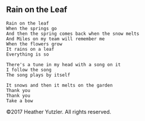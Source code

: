 ## Rain on the Leaf

    Rain on the leaf
    When the springs go
    And then the spring comes back when the snow melts
    And Miles on my team will remember me
    When the flowers grow
    It rains on a leaf
    Everything is so

    There's a tune in my head with a song on it
    I follow the song
    The song plays by itself

    It snows and then it melts on the garden
    Thank you
    Thank you
    Take a bow

©2017 Heather Yutzler. All rights reserved.
